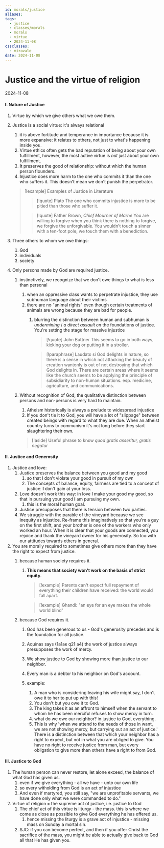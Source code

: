 ```yaml
---
id: morals/justice
aliases: 
tags:
  - justice
  - classes/morals
  - morals
  - virtue
  - 2024-11-08
cssclasses:
  - miravale
date: 2024-11-08
---
```



# Justice and the virtue of religion
2024-11-08

#### I. Nature of Justice
1. Virtue by which we give others what we owe them.
2. Justice is a social virtue: it's always relational
	1. it is above fortitude and temperance in importance because it is more expansive: it relates to others, not just to what's happening inside you.
	2. Virtue ethics often gets the bad reputation of being about your own fulfillment, however, the most active virtue is *not* just about your own fulfillment.
	3. It preserves the good of relationship: without which the human person flounders.
	4. Injustice does more harm to the one who commits it than the one who suffers it.  This doesn't mean we don't punish the perpetrator.
	> [!example] Examples of Justice in Literature
	> > [!quote] Plato
	> > The one who commits injustice is more to be pitied than those who suffer it.
	>	
	> > [!quote] Father Brown, *Chief Mourner of Marne*
	> > You are willing to forgive when you think there is nothing to forgive, we forgive the unforgivable.  You wouldn't touch a sinner with a ten-foot pole, we touch them with a benediction.
		
3. Three others to whom we owe things:
	1. God
	2. individuals
	3. society
4. Only persons made by God are required justice.
	1. instinctively, we recognize that we don't owe things to what is less than personal
		1. when an oppressive class wants to perpetrate injustice, they use subhuman language about their victims
		2. there are no "animal rights" even though certain treatments of animals are wrong because they are bad for people.
			1. blurring the distinction between human and subhuman is *undermining* / *a direct assault on* the foundations of justice. You're setting the stage for massive injustice
				> [!quote] John Buttner
				> This seems to go in both ways, kicking your dog or putting it in a stroller.
			
				> [!paraphrase] Laudato si
				> God delights in nature, so there is a sense in which not attacking the beauty of creation wantonly is out of not destroying that which God delights in.  There are certain areas where it seems like the church seems to be applying the principle of subsidiarity to non-human situations.  esp. medicine, agriculture, and communications.
	
	1. Without recognition of God, the qualitative distinction between persons and non-persons is very hard to maintain.
		1. Atheism historically is always a prelude to widespread injustice
		2. If you don't tie it to God, you will have a lot of "slippage" between created beings with regard to what they are due.  When an atheist country turns to communism it's not long before they start slaughtering their own.
		
		> [!aside] Useful phrase to know
		> *quod gratis asseritur, gratis negatur*

#### II. Justice and Generosity
1. Justice and love:
	1. Justice preserves the balance between you good and my good 
		1. so that I don't violate your good in pursuit of my own
		2. The concepts of balance, equity, fairness are tied to a concept of justice: I don't gain at your loss.
	2. Love doesn't work this way: in love I make your good my good, so that in pursuing your good I am pursuing my own.
		1. this is the moral human goal.
	3. Justice presupposes that there is tension between two parties.
	4. We struggle with the parable of the vineyard because we see inequity as injustice.  Re-frame this imaginatively so that you're a guy on the first shift, and your brother is one of the workers who only worked an hour.  When it is clear that your goods are connected, you rejoice and thank the vineyard owner for his generosity.  So too with our attitudes towards others in general.
2. You are morally required to sometimes give others more than they have the right to expect from justice.
	1. because human society requires it.
		1. __This means that society won't work on the basis of strict equity.__
			> [!example]
			> Parents can't expect full repayment of everything their children have received: the world would fall apart.
			
			> [!example] 
			> Ghandi: "an eye for an eye makes the whole world blind"
		
	2. because God requires it.
		1. God has been generous to us - God's generosity precedes and is the foundation for all justice.  
		2. Aquinas says (1a1ae q21 a4) the work of justice always presupposes the work of mercy.  
		3. We show justice to God by showing more than justice to our neighbor.  

		4. Every man is a debtor to his neighbor on God's account.
		5. example:
			1. A man who is considering leaving his wife might say, I don't owe it to her to put up with this!
			2. You don't but you owe it to God.
			3. The king takes it as an affront to himself when the servant to whom he has been merciful refuses to show mercy in turn.
			4. what do we owe our neighbor?  in justice to God, everything.
			5. This is why 'when we attend to the needs of those in want, we are not showing mercy, but carrying out an act of justice.'  There is a distinction between that which your neighbor has a right to expect, but not in what you are obliged to give.  You have no right to receive justice from man, but every obligation to give more than others have a right to from God.

#### III. Justice to God
1. The human person can never restore, let alone exceed, the balance of what God has given us.
	1. even if we give everything - all we have - unto our own life
	2. so every witholding from God is an act of injustice
	3. And even if martyred, you still say, "we are unprofitable servants, we have done only what we were commanded to do."
2. Virtue of religion = the supreme act of justice, i.e. justice to God
	1. The chief act of this virtue is liturgy - the mass.  this is where we come as close as possible to give God everything he has offered us.
		1. hence missing the liturgy is a grave act of injustice - missing mass on Sunday a mortal sin.
	2. SJC: if you can become perfect, and then if you offer Christ the sacrifice of the mass, you might be able to actually give back to God all that He has given you.